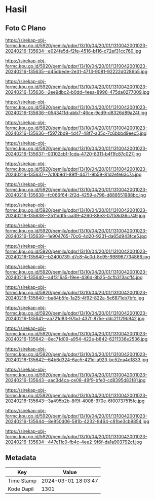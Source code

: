 # Hasil

## Foto C Plano

https://sirekap-obj-formc.kpu.go.id/5920/pemilu/pdpr/13/10/04/20/01/1310042001023-20240216-135634--e024fe5d-f2fe-4516-bf16-c72ef31cc760.jpg

https://sirekap-obj-formc.kpu.go.id/5920/pemilu/pdpr/13/10/04/20/01/1310042001023-20240216-135635--d45dbede-2e31-4713-9081-92222d0286b5.jpg

https://sirekap-obj-formc.kpu.go.id/5920/pemilu/pdpr/13/10/04/20/01/1310042001023-20240216-135636--2ee9dbc2-b0dd-4eea-8996-475da0277009.jpg

https://sirekap-obj-formc.kpu.go.id/5920/pemilu/pdpr/13/10/04/20/01/1310042001023-20240216-135636--0543411d-abb7-46ce-9cd9-d8326d89a24f.jpg

https://sirekap-obj-formc.kpu.go.id/5920/pemilu/pdpr/13/10/04/20/01/1310042001023-20240216-135636--f5972bd9-4d47-48f7-a35c-7c6bbbd9eec5.jpg

https://sirekap-obj-formc.kpu.go.id/5920/pemilu/pdpr/13/10/04/20/01/1310042001023-20240216-135637--03102cb1-1cda-4720-8311-b4f1fc87c027.jpg

https://sirekap-obj-formc.kpu.go.id/5920/pemilu/pdpr/13/10/04/20/01/1310042001023-20240216-135637--7c10b9d1-89ff-4471-9b59-81d2efe63c7a.jpg

https://sirekap-obj-formc.kpu.go.id/5920/pemilu/pdpr/13/10/04/20/01/1310042001023-20240216-135638--fc066f64-2f2d-4259-a798-d888551988bc.jpg

https://sirekap-obj-formc.kpu.go.id/5920/pemilu/pdpr/13/10/04/20/01/1310042001023-20240216-135638--2511ddf5-aa39-4260-88e3-07f58d36c749.jpg

https://sirekap-obj-formc.kpu.go.id/5920/pemilu/pdpr/13/10/04/20/01/1310042001023-20240216-135639--1e904765-70c6-4d20-9231-da65d943fce5.jpg

https://sirekap-obj-formc.kpu.go.id/5920/pemilu/pdpr/13/10/04/20/01/1310042001023-20240216-135640--b2400739-d7c8-4c0d-8c95-998967734866.jpg

https://sirekap-obj-formc.kpu.go.id/5920/pemilu/pdpr/13/10/04/20/01/1310042001023-20240216-135640--a4f316a5-19ee-436d-8b25-4cfb313acff4.jpg

https://sirekap-obj-formc.kpu.go.id/5920/pemilu/pdpr/13/10/04/20/01/1310042001023-20240216-135640--ba84b5fe-1a25-4f92-822a-5e6871eb7bfc.jpg

https://sirekap-obj-formc.kpu.go.id/5920/pemilu/pdpr/13/10/04/20/01/1310042001023-20240216-135641--aa721d83-97bd-437f-875e-ddc21129b942.jpg

https://sirekap-obj-formc.kpu.go.id/5920/pemilu/pdpr/13/10/04/20/01/1310042001023-20240216-135642--8ec71d09-a954-422e-b842-6211336e2536.jpg

https://sirekap-obj-formc.kpu.go.id/5920/pemilu/pdpr/13/10/04/20/01/1310042001023-20240216-135642--64b6d324-6ac5-421d-a923-bc52ea4df833.jpg

https://sirekap-obj-formc.kpu.go.id/5920/pemilu/pdpr/13/10/04/20/01/1310042001023-20240216-135643--aac3d4ca-ce08-49f9-bfe0-cd8395d83f81.jpg

https://sirekap-obj-formc.kpu.go.id/5920/pemilu/pdpr/13/10/04/20/01/1310042001023-20240216-135643--3a495b2b-8f9f-4008-970e-6f00737515fc.jpg

https://sirekap-obj-formc.kpu.go.id/5920/pemilu/pdpr/13/10/04/20/01/1310042001023-20240216-135644--8e850d06-581b-4232-8464-c81be3cb9854.jpg

https://sirekap-obj-formc.kpu.go.id/5920/pemilu/pdpr/13/10/04/20/01/1310042001023-20240216-135634--447c11c0-fb4c-4ee2-9f6f-da1a903792cf.jpg


## Metadata

| Key        | Value               |
| ---------- | ------------------- |
| Time Stamp | 2024-03-01 18:03:47 |
| Kode Dapil | 1301                |



